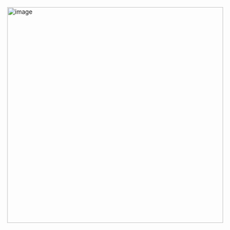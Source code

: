 <img width="500" alt="image" src="https://github.com/elephant97/TIL/assets/82919411/779cffc4-293a-49e6-9921-1fa35cf31483">
